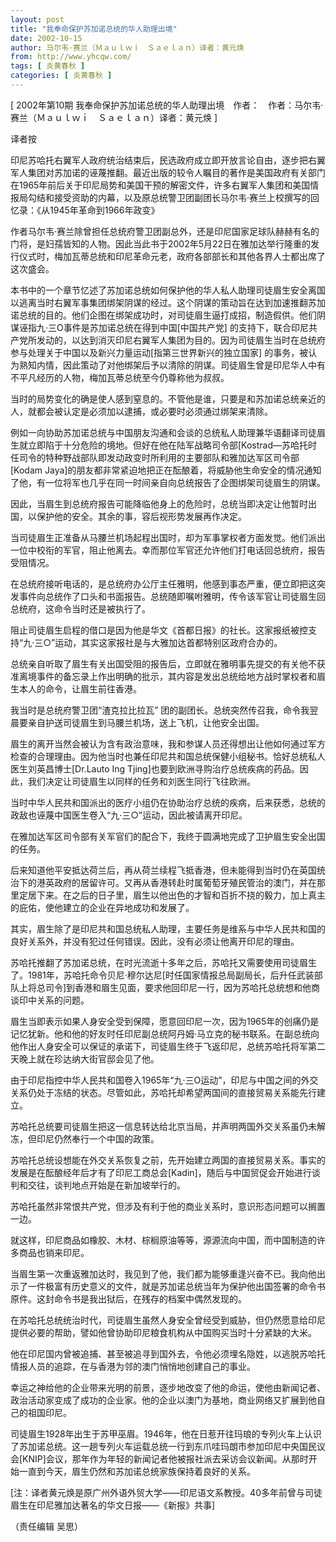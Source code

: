 ```yaml
---
layout: post
title: "我奉命保护苏加诺总统的华人助理出境"
date: 2002-10-15
author: 马尔韦·赛兰（Ｍａｕｌｗｉ　Ｓａｅｌａｎ）译者：黄元焕
from: http://www.yhcqw.com/
tags: [ 炎黄春秋 ]
categories: [ 炎黄春秋 ]
---
```



[ 2002年第10期 我奉命保护苏加诺总统的华人助理出境　作者：　作者：马尔韦·赛兰（Ｍａｕｌｗｉ　Ｓａｅｌａｎ）译者：黄元焕 ]

译者按


印尼苏哈托右翼军人政府统治结束后，民选政府成立即开放言论自由，逐步把右翼军人集团对苏加诺的诬蔑推翻。最近出版的较令人瞩目的著作是美国政府有关部门在1965年前后关于印尼局势和美国干预的解密文件，许多右翼军人集团和美国情报局勾结和接受资助的内幕，以及原总统警卫团副团长马尔韦·赛兰上校撰写的回忆录：《从1945年革命到1966年政变》


作者马尔韦·赛兰除曾担任总统府警卫团副总外，还是印尼国家足球队赫赫有名的门将，是妇孺皆知的人物。因此当此书于2002年5月22日在雅加达举行隆重的发行仪式时，梅加瓦蒂总统和印尼革命元老，政府各部部长和其他各界人士都出席了这次盛会。


本书中的一个章节忆述了苏加诺总统如何保护他的华人私人助理司徒眉生安全离国以逃离当时右翼军事集团绑架阴谋的经过。这个阴谋的策动旨在达到加速推翻苏加诺总统的目的。他们企图在绑架成功时，对司徒眉生逼打成招，制造假供。他们阴谋诬指九·三O事件是苏加诺总统在得到中国[中国共产党] 
的支持下，联合印尼共产党所发动的，以达到消灭印尼右翼军人集团为目的。因为司徒眉生当时在总统府参与处理关于中国以及新兴力量运动[指第三世界新兴的独立国家] 
的事务，被认为熟知内情，因此策动了对他绑架后予以清除的阴谋。司徒眉生曾是印尼华人中有不平凡经历的人物，梅加瓦蒂总统至今仍尊称他为叔叔。

当时的局势变化的确是使人感到窒息的。不管他是谁，只要是和苏加诺总统亲近的人，就都会被认定是必须加以逮捕，或必要时必须通过绑架来清除。


例如一向协助苏加诺总统与中国朋友沟通和会谈的总统私人助理兼华语翻译司徒眉生就立即陷于十分危险的境地。但好在他在陆军战略司令部[Kostrad—苏哈托时任司令的特种野战部队即发动政变时所利用的主要部队和雅加达军区司令部[Kodam 
Jaya]的朋友都非常紧迫地把正在酝酿着，将威胁他生命安全的情况通知了他，有一位将军也几乎在同一时间亲自向总统报告了企图绑架司徒眉生的阴谋。

因此，当眉生到总统府报告可能降临他身上的危险时，总统当即决定让他暂时出国，以保护他的安全。其余的事，容后视形势发展再作决定。

当司徒眉生正准备从马腰兰机场起程出国时，却为军事掌权者方面发觉。他们派出一位中校衔的军官，阻止他离去。幸而那位军官还允许他们打电话回总统府，报告受阻情况。


在总统府接听电话的，是总统府办公厅主任雅明，他感到事态严重，便立即把这突发事件向总统作了口头和书面报告。总统随即嘱咐雅明，传令该军官让司徒眉生回总统府，这命令当时还是被执行了。

阻止司徒眉生启程的借口是因为他是华文《首都日报》的社长。这家报纸被控支持“九·三○”运动，其实这家报社是与大雅加达首都特别区政府合办的。


总统亲自听取了眉生有关出国受阻的报告后，立即就在雅明事先提交的有关他不获准离境事件的备忘录上作出明确的批示，其内容是发出总统给地方战时掌权者和眉生本人的命令，让眉生前往香港。

我当时是总统府警卫团“渣克拉比拉瓦” 团的副团长。总统突然传召我，命令我翌晨要亲自护送司徒眉生到马腰兰机场，送上飞机，让他安全出国。


眉生的离开当然会被认为含有政治意味，我和参谋人员还得想出让他如何通过军方检查的合理理由。因为他当时也兼任印尼共和国总统保健小组秘书。恰好总统私人医生刘英昌博士[Dr.Lauto 
Ing Tjing]也要到欧洲寻购治疗总统疾病的药品。因此，我们决定让司徒眉生以同样的任务和刘医生同行飞往欧洲。

当时中华人民共和国派出的医疗小组仍在协助治疗总统的疾病，后来获悉，总统的政敌也诬蔑中国医生卷入“九·三○”运动，因此被请离开印尼。

在雅加达军区司令部有关军官们的配合下，我终于圆满地完成了卫护眉生安全出国的任务。


后来知道他平安抵达荷兰后，再从荷兰续程飞抵香港，但未能得到当时仍在英国统治下的港英政府的居留许可。又再从香港转赴时属葡萄牙殖民管治的澳门，并在那里定居下来。在之后的日子里，眉生以他出色的才智和百折不挠的毅力，加上真主的庇佑，使他建立的企业在异地成功和发展了。

其实，眉生除了是印尼共和国总统私人助理，主要任务是维系与中华人民共和国的良好关系外，并没有犯过任何错误。因此，没有必须让他离开印尼的理由。


苏哈托推翻了苏加诺总统，在时光流逝十多年之后，苏哈托又需要使用司徒眉生了。1981年，苏哈托命令贝尼·穆尔达尼[时任国家情报总局副局长，后升任武装部队上将总司令]到香港和眉生见面，要求他回印尼一行，因为苏哈托总统想和他商谈印中关系的问题。


眉生当即表示如果人身安全受到保障，愿意回印尼一次，因为1965年的创痛仍是记忆犹新。他和他的好友时任印尼副总统阿丹姆·马立克的秘书联系。在副总统向他作出人身安全可以保证的承诺下，司徒眉生终于飞返印尼，总统苏哈托将军第二天晚上就在珍达纳大街官邸会见了他。

由于印尼指控中华人民共和国卷入1965年“九·三O运动”，印尼与中国之间的外交关系仍处于冻结的状态。尽管如此，苏哈托却希望两国间的直接贸易关系能先行建立。

苏哈托总统要司徒眉生把这一信息转达给北京当局，并声明两国外交关系虽仍未解冻，但印尼仍然奉行一个中国的政策。


苏哈托总统设想能在外交关系恢复之前，先开始建立两国的直接贸易关系。事实的发展是在酝酿经年后才有了印尼工商总会[Kadin]，随后与中国贸促会开始进行谈判和交往，谈判地点开始是在新加坡举行的。

苏哈托虽然非常恨共产党，但涉及有利于他的商业关系时，意识形态问题可以搁置一边。

就这样，印尼商品如橡胶、木材、棕榈原油等等，源源流向中国，而中国制造的许多商品也销来印尼。


当眉生第一次重返雅加达时，我见到了他，我们都为能够重逢兴奋不已。我向他出示了一件极富有历史意义的文件，就是苏加诺总统当年为保护他出国签署的命令书原件。这封命令书是我出狱后，在残存的档案中偶然发现的。

在苏哈托总统统治时代，司徒眉生虽然人身安全曾经受到威胁，但仍然愿意给印尼提供必要的帮助，譬如他曾协助印尼粮食机构从中国购买当时十分紧缺的大米。

他在印尼国内曾被追捕、甚至被追寻到国外去，令他必须埋名隐姓，以逃脱苏哈托情报人员的追踪，在与香港为邻的澳门悄悄地创建自己的事业。


幸运之神给他的企业带来光明的前景，逐步地改变了他的命运，使他由新闻记者、政治活动家变成了成功的企业家。他的企业以澳门为基地，商业网络又扩展到他自己的祖国印尼。


司徒眉生1928年出生于苏甲巫眉。1946年，他在日惹开往玛琅的专列火车上认识了苏加诺总统。这一趟专列火车运载总统一行到东爪哇玛朗市参加印尼中央国民议会[KNIP]会议，那年作为年轻的新闻记者他被报社派去采访会议新闻。从那时开始一直到今天，眉生仍然和苏加诺总统家族保持着良好的关系。

[注：译者黄元焕是原广州外语外贸大学——印尼语文系教授。40多年前曾与司徒眉生在印尼雅加达著名的华文日报——《新报》共事]

（责任编辑 吴思）


